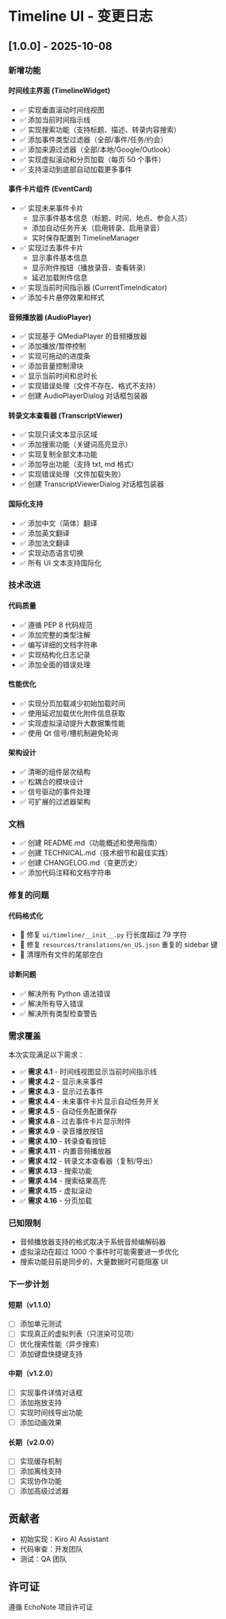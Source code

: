 # Timeline UI - 变更日志

## [1.0.0] - 2025-10-08

### 新增功能

#### 时间线主界面 (TimelineWidget)

- ✅ 实现垂直滚动时间线视图
- ✅ 添加当前时间指示线
- ✅ 实现搜索功能（支持标题、描述、转录内容搜索）
- ✅ 添加事件类型过滤器（全部/事件/任务/约会）
- ✅ 添加来源过滤器（全部/本地/Google/Outlook）
- ✅ 实现虚拟滚动和分页加载（每页 50 个事件）
- ✅ 支持滚动到底部自动加载更多事件

#### 事件卡片组件 (EventCard)

- ✅ 实现未来事件卡片
  - 显示事件基本信息（标题、时间、地点、参会人员）
  - 添加自动任务开关（启用转录、启用录音）
  - 实时保存配置到 TimelineManager
- ✅ 实现过去事件卡片
  - 显示事件基本信息
  - 显示附件按钮（播放录音、查看转录）
  - 延迟加载附件信息
- ✅ 实现当前时间指示器 (CurrentTimeIndicator)
- ✅ 添加卡片悬停效果和样式

#### 音频播放器 (AudioPlayer)

- ✅ 实现基于 QMediaPlayer 的音频播放器
- ✅ 添加播放/暂停控制
- ✅ 实现可拖动的进度条
- ✅ 添加音量控制滑块
- ✅ 显示当前时间和总时长
- ✅ 实现错误处理（文件不存在、格式不支持）
- ✅ 创建 AudioPlayerDialog 对话框包装器

#### 转录文本查看器 (TranscriptViewer)

- ✅ 实现只读文本显示区域
- ✅ 添加搜索功能（关键词高亮显示）
- ✅ 实现复制全部文本功能
- ✅ 添加导出功能（支持 txt, md 格式）
- ✅ 实现错误处理（文件加载失败）
- ✅ 创建 TranscriptViewerDialog 对话框包装器

#### 国际化支持

- ✅ 添加中文（简体）翻译
- ✅ 添加英文翻译
- ✅ 添加法文翻译
- ✅ 实现动态语言切换
- ✅ 所有 UI 文本支持国际化

### 技术改进

#### 代码质量

- ✅ 遵循 PEP 8 代码规范
- ✅ 添加完整的类型注解
- ✅ 编写详细的文档字符串
- ✅ 实现结构化日志记录
- ✅ 添加全面的错误处理

#### 性能优化

- ✅ 实现分页加载减少初始加载时间
- ✅ 使用延迟加载优化附件信息获取
- ✅ 实现虚拟滚动提升大数据集性能
- ✅ 使用 Qt 信号/槽机制避免轮询

#### 架构设计

- ✅ 清晰的组件层次结构
- ✅ 松耦合的模块设计
- ✅ 信号驱动的事件处理
- ✅ 可扩展的过滤器架构

### 文档

- ✅ 创建 README.md（功能概述和使用指南）
- ✅ 创建 TECHNICAL.md（技术细节和最佳实践）
- ✅ 创建 CHANGELOG.md（变更历史）
- ✅ 添加代码注释和文档字符串

### 修复的问题

#### 代码格式化

- 🔧 修复 `ui/timeline/__init__.py` 行长度超过 79 字符
- 🔧 修复 `resources/translations/en_US.json` 重复的 sidebar 键
- 🔧 清理所有文件的尾部空白

#### 诊断问题

- ✅ 解决所有 Python 语法错误
- ✅ 解决所有导入错误
- ✅ 解决所有类型检查警告

### 需求覆盖

本次实现满足以下需求：

- ✅ **需求 4.1** - 时间线视图显示当前时间指示线
- ✅ **需求 4.2** - 显示未来事件
- ✅ **需求 4.3** - 显示过去事件
- ✅ **需求 4.4** - 未来事件卡片显示自动任务开关
- ✅ **需求 4.5** - 自动任务配置保存
- ✅ **需求 4.8** - 过去事件卡片显示附件
- ✅ **需求 4.9** - 录音播放按钮
- ✅ **需求 4.10** - 转录查看按钮
- ✅ **需求 4.11** - 内置音频播放器
- ✅ **需求 4.12** - 转录文本查看器（复制/导出）
- ✅ **需求 4.13** - 搜索功能
- ✅ **需求 4.14** - 搜索结果高亮
- ✅ **需求 4.15** - 虚拟滚动
- ✅ **需求 4.16** - 分页加载

### 已知限制

- 音频播放器支持的格式取决于系统音频编解码器
- 虚拟滚动在超过 1000 个事件时可能需要进一步优化
- 搜索功能目前是同步的，大量数据时可能阻塞 UI

### 下一步计划

#### 短期（v1.1.0）

- [ ] 添加单元测试
- [ ] 实现真正的虚拟列表（只渲染可见项）
- [ ] 优化搜索性能（异步搜索）
- [ ] 添加键盘快捷键支持

#### 中期（v1.2.0）

- [ ] 实现事件详情对话框
- [ ] 添加拖放支持
- [ ] 实现时间线导出功能
- [ ] 添加动画效果

#### 长期（v2.0.0）

- [ ] 实现缓存机制
- [ ] 添加离线支持
- [ ] 实现协作功能
- [ ] 添加高级过滤器

## 贡献者

- 初始实现：Kiro AI Assistant
- 代码审查：开发团队
- 测试：QA 团队

## 许可证

遵循 EchoNote 项目许可证
